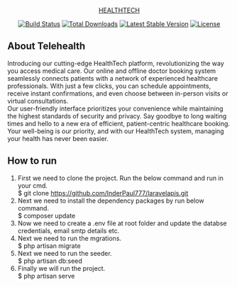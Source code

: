 <p align="center"><a href="https://laravel.com" target="_blank">HEALTHTECH</p>

<p align="center">
<a href="https://travis-ci.org/laravel/framework"><img src="https://travis-ci.org/laravel/framework.svg" alt="Build Status"></a>
<a href="https://packagist.org/packages/laravel/framework"><img src="https://img.shields.io/packagist/dt/laravel/framework" alt="Total Downloads"></a>
<a href="https://packagist.org/packages/laravel/framework"><img src="https://img.shields.io/packagist/v/laravel/framework" alt="Latest Stable Version"></a>
<a href="https://packagist.org/packages/laravel/framework"><img src="https://img.shields.io/packagist/l/laravel/framework" alt="License"></a>
</p>

## About Telehealth

Introducing our cutting-edge HealthTech platform, revolutionizing the way you access medical care. Our online and offline doctor booking system seamlessly connects patients with a network of experienced healthcare professionals. With just a few clicks, you can schedule appointments, receive instant confirmations, and even choose between in-person visits or virtual consultations.<br>
Our user-friendly interface prioritizes your convenience while maintaining the highest standards of security and privacy. Say goodbye to long waiting times and hello to a new era of efficient, patient-centric healthcare booking. Your well-being is our priority, and with our HealthTech system, managing your health has never been easier.


## How to run

1. First we need to clone the project. Run the below command and run in your cmd.<br>
   $ git clone https://github.com/InderPaul777/laravelapis.git
2. Next we need to install the dependency packages by run below command.<br>
   $ composer update
3. Now we need to create a .env file at root folder and update the databse credentials, email smtp details etc.<br>
4. Next we need to run the mgrations.<br>
   $ php artisan migrate
5. Next we need to run the seeder.<br>
   $ php artisan db:seed
6. Finally we will run the project.<br>
   $ php artisan serve
